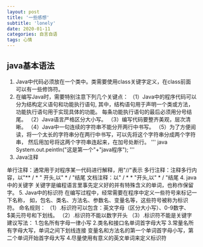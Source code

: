 ```yaml
---
layout: post
title: '一些感想'
subtitle: 'lonely'
date: 2020-01-11
categories: 自言自语
tags: 心情
---
```

## java基本语法

1.  Java中代码必须放在一个类中。类需要使用class关键字定义，在class前面
可以有一些修饰符。
2.  在编写Java时，需要特别注意下列几个关键点：
（1）Java中的程序代码可以分为结构定义语句和功能执行语句,
  其中，结构语句用于声明一个类或方法，功能执行语句用于实现具体的功能。
  每条功能执行语句的最后必须用分号结尾。
（2）Java语言严格区分大小写。
（3）编写代码要整齐美观，层次清晰。
（4）Java中一句连续的字符串不能分开两行中书写。
（5）为了方便阅读，将一个太长的字符串分在两行中书写，可以先将这个字符串分成两个字符串，
然后用加号将这两个字符串连起来，在加号处断行。
''' java
System.out.peintln("这是第一个"+"java程序");
'''
3.  Java注释

单行注释：通常用于对程序某一代码进行解释，用"//"表示
多行注释：注释多行内容，以"** / * " 开头,以" * / "结尾
文档注释：以" / * * "开头,以" * / "结尾
4.  java中的关键字
关键字是编程语言里事先定义好的并有特殊含义的单词，也称作保留字。
5.  Java中的标识符
在编写过程中，经常需要在程序中定义一些符号来标记一下名称，
如，包名、类名、方法名、参数名、变量名等，这些符号被称为标识符。
命名规则：
（1）.标识符可以包含：英文字母（区分大小写）、0-9数字、$美元符号和下划线。
（2）.标识符不能以数字开头
（3）.标识符不能是关键字
建议写法：
1.包名所有字母一律小写
2.类名和接口名单词首字母大写
3.常量名所有字母大写，单词之间下划线连接
变量名和方法名的第一个单词首字母小写，第二个单词开始首字母大写
4.尽量使用有意义的英文单词来定义标识符




